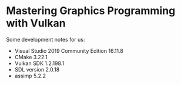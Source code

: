 # Mastering Graphics Programming with Vulkan

Some development notes for us:
- Visual Studio 2019 Community Edition 16.11.8
- CMake 3.22.1
- Vulkan SDK 1.2.198.1
- SDL version 2.0.18
- assimp 5.2.2
